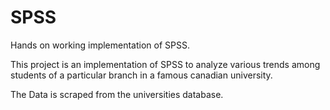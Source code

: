 # SPSS
Hands on working implementation of SPSS.


This project is an implementation of SPSS to analyze various trends among students of a particular branch in a famous canadian university.

The Data is scraped from the universities database.
